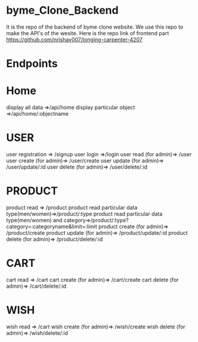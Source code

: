 # byme_Clone_Backend
It is the repo of the backend of byme clone website. We use this repo to make the API's of the wesite. Here is the repo link of frontend part 
https://github.com/nrishav007/longing-carpenter-4207
# Endpoints
# Home
display all data =>/api/home
display particular object =>/api/home/:objectname
# USER
user registration => /signup
user login =>/login
user read (for admin)=> /user
user create (for admin)=> /user/create
user update (for admin)=> /user/update/:id
user delete (for admin)=> /user/delete/:id
# PRODUCT
product read => /product
product read particular data type(men/women)=>/product/:type
product read particular data type(men/women) and category=>/product/:type?category=:categoryname&limit=:limit
product create (for admin)=> /product/create
product update (for admin)=> /product/update/:id
product delete (for admin)=> /product/delete/:id
# CART
cart read => /cart
cart create (for admin)=> /cart/create
cart delete (for admin)=> /cart/delete/:id
# WISH
wish read => /cart
wish create (for admin)=> /wish/create
wish delete (for admin)=> /wish/delete/:id